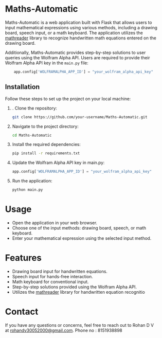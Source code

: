 # Maths-Automatic
Maths-Automatic is a web application built with Flask that allows users to input mathematical expressions using various methods, including a drawing board, speech input, or a math keyboard. The application utilizes the <a href = "https://github.com/carolreis/mathreader">mathreader</a> library to recognize handwritten math equations entered on the drawing board.

Additionally, Maths-Automatic provides step-by-step solutions to user queries using the Wolfram Alpha API. Users are required to provide their Wolfram Alpha API key in the `main.py` file:

```python
    app.config['WOLFRAMALPHA_APP_ID'] = "your_wolfram_alpha_api_key"
```

## Installation
Follow these steps to set up the project on your local machine:

1. . Clone the repository:
    ```bash
    git clone https://github.com/your-username/Maths-Automatic.git
    ```

2. Navigate to the project directory:
    ```bash
    cd Maths-Automatic
    ```

3. Install the required dependencies:
    ```bash
    pip install -r requirements.txt
    ```

4. Update the Wolfram Alpha API key in main.py:
    ```python
    app.config['WOLFRAMALPHA_APP_ID'] = "your_wolfram_alpha_api_key"
    ```
   
5. Run the application:
    ```bash
    python main.py
    ```

# Usage
* Open the application in your web browser.
* Choose one of the input methods: drawing board, speech, or math keyboard.
* Enter your mathematical expression using the selected input method.

# Features
* Drawing board input for handwritten equations.
* Speech input for hands-free interaction.
* Math keyboard for conventional input.
* Step-by-step solutions provided using the Wolfram Alpha API.
* Utilizes the <a href = "https://github.com/carolreis/mathreader">mathreader</a> library for handwritten equation recognitio

# Contact
If you have any questions or concerns, feel free to reach out to Rohan D V at rohandv30052000@gmail.com.
Phone no : 8151938898
